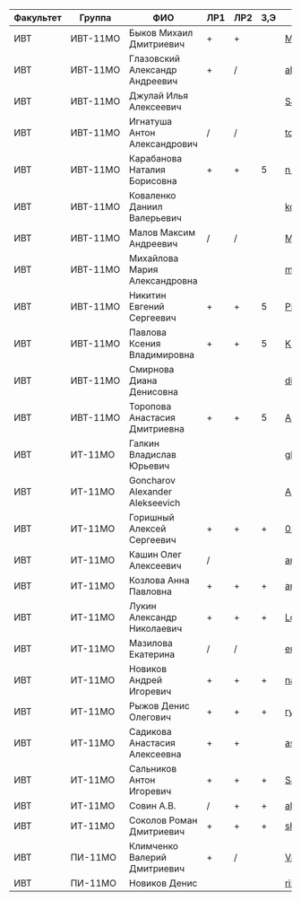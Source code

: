 Факультет | Группа   | ФИО                               | ЛР1 | ЛР2 | З,Э | Репозиторий
----------|----------|-----------------------------------|-----|-----|-----|-------------
ИВТ       | ИВТ-11МО | Быков Михаил Дмитриевич           | +   | +   |     | [MishaBykov/web](https://github.com/MishaBykov/web)
ИВТ       | ИВТ-11МО | Глазовский Александр Андреевич    | +   | /   |     | [alexanderglazovskiy/test](https://github.com/alexanderglazovskiy/test)
ИВТ       | ИВТ-11МО | Джулай Илья Алексеевич            |     |     |     | [Salkalin/Web-Development-Study](https://github.com/Salkalin/Web-Development-Study)
ИВТ       | ИВТ-11МО | Игнатуша Антон Александрович      | /   | /   |     | [toxoxa/web-development](https://github.com/toxoxa/web-development)
ИВТ       | ИВТ-11МО | Карабанова Наталия Борисовна      | +   | +   | 5   | [n-karabanova/new_project](https://github.com/n-karabanova/new_project)
ИВТ       | ИВТ-11МО | Коваленко Даниил Валерьевич       |     |     |     | [kovalenkodaniil/web](https://github.com/kovalenkodaniil/web)
ИВТ       | ИВТ-11МО | Малов Максим Андреевич            | /   | /   |     | [Maksim-Malov/web](https://github.com/Maksim-Malov/web)
ИВТ       | ИВТ-11МО | Михайлова Мария Александровна     |     |     |     | [mikhaylova/web](https://github.com/mikhaylova/web)
ИВТ       | ИВТ-11МО | Никитин Евгений Сергеевич         | +   | +   | 5   | [Phant76/web-lessons](https://github.com/Phant76/web-lessons)
ИВТ       | ИВТ-11МО | Павлова Ксения Владимировна       | +   | +   | 5   | [Ksu-nya/project_1](https://github.com/Ksu-nya/project_1)
ИВТ       | ИВТ-11МО | Смирнова Диана Денисовна          |     |     |     | [dianasmde/web-programming](https://github.com/dianasmde/web-programming)
ИВТ       | ИВТ-11МО | Торопова Анастасия Дмитриевна     | +   | +   | 5   | [Anastasiya-T/web-application](https://github.com/Anastasiya-T/web-application)
ИВТ       | ИТ-11МО  | Галкин Владислав Юрьевич          |     |     |     | [ghostofcod/WebDevelopment](https://github.com/ghostofcod/WebDevelopment)
ИВТ       | ИТ-11МО  | Goncharov Alexander Alekseevich   |     |     |     | [AlexGoncharov/WebDevelopmentNatelaCourse](https://github.com/AlexGoncharov/WebDevelopmentNatelaCourse)
ИВТ       | ИТ-11МО  | Горишный Алексей Сергеевич        | +   | +   | +   | [0x414c/webdev-course-2018](https://github.com/0x414c/webdev-course-2018)
ИВТ       | ИТ-11МО  | Кашин Олег Алексеевич             | /   |     |     | [amig03/Web_development](https://github.com/amig03/Web_development)
ИВТ       | ИТ-11МО  | Козлова Анна Павловна             | +   | +   | +   | [annyrtd/web-programming](https://github.com/annyrtd/web-programming)
ИВТ       | ИТ-11МО  | Лукин Александр Николаевич        | +   | +   | +   | [Loo-Kin/WebDev2018](https://github.com/Loo-Kin/WebDev2018)
ИВТ       | ИТ-11МО  | Мазилова Екатерина                | /   | /   |     | [emazilova/web-programming](https://github.com/emazilova/web-programming)
ИВТ       | ИТ-11МО  | Новиков Андрей Игоревич           | +   | +   | +   | [nandrew079/web-dev](https://github.com/nandrew079/web-dev)
ИВТ       | ИТ-11МО  | Рыжов Денис Олегович              | +   | +   | +   | [ryzhovdenis/web_programming](https://github.com/ryzhovdenis/web_programming)
ИВТ       | ИТ-11МО  | Садикова Анастасия Алексеевна     | +   | +   |     | [asay13/Task](https://github.com/asay13/Task)
ИВТ       | ИТ-11МО  | Сальников Антон Игоревич          | +   | +   | +   | [SaAn96/web-programming](https://github.com/SaAn96/web-programming)
ИВТ       | ИТ-11МО  | Совин А.В.                        | /   | +   | +   | [alohapocan/webdevelopment](https://github.com/alohapocan/webdevelopment)
ИВТ       | ИТ-11МО  | Соколов Роман Дмитриевич          | +   | +   | +   | [shinDOZER/web-dev](https://github.com/shinDOZER/web-dev)
ИВТ       | ПИ-11МО  | Климченко Валерий Дмитриевич      | +   | /   |     | [Valeriy2912/Valeriy2912.github.io](https://github.com/Valeriy2912/Valeriy2912.github.io)
ИВТ       | ПИ-11МО  | Новиков Денис                     |     |     |     | [rizotto/webdev-course](https://github.com/rizotto/webdev-course)
